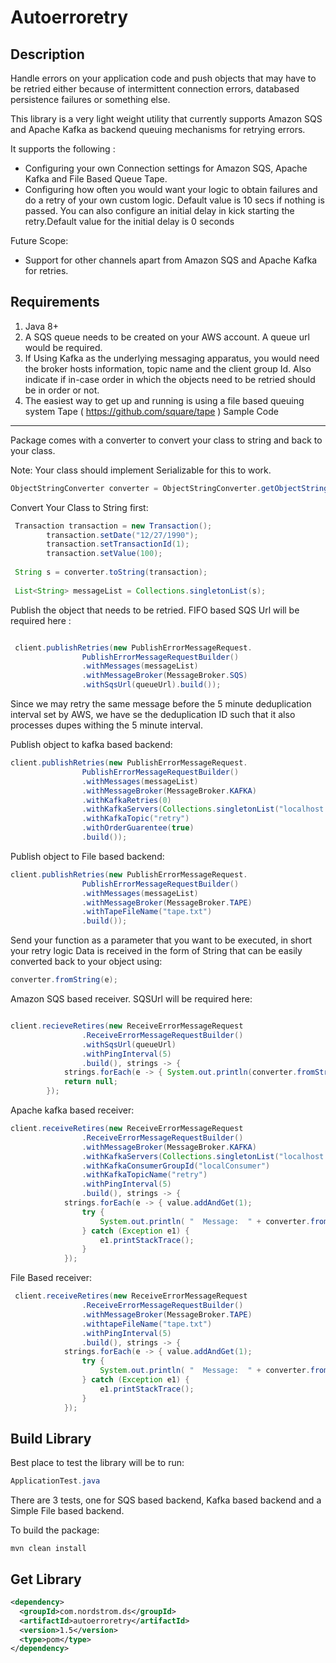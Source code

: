 Autoerroretry
=============


Description
------------

Handle errors on your application code and push objects that may have to be retried either because of 
intermittent connection errors, databased persistence failures or something else.

This library is a very light weight utility that currently supports Amazon SQS and Apache Kafka as
backend queuing mechanisms for retrying errors.

It supports the following :

 - Configuring your own Connection settings for Amazon SQS, Apache Kafka and File Based Queue Tape.
 - Configuring how often you would want your logic to obtain failures and do a retry of your own custom logic. 
   Default value is 10 secs if nothing is passed.
   You can also configure an initial delay in kick starting the retry.Default value for the initial delay is 0 seconds

Future Scope:

- Support for other channels apart from Amazon SQS and Apache Kafka for retries.

Requirements
------------

1. Java 8+
2. A SQS queue needs to be created on your AWS account. A queue url would be required. 
3. If Using Kafka as the underlying messaging apparatus, you would need the broker hosts information, topic name and the client group Id. 
 Also indicate if in-case order in which the objects need to be retried should be in order or not.
4. The easiest way to get up and running is using a file based queuing system Tape ( https://github.com/square/tape )
Sample Code
-------------

Package comes with a converter to convert your class to string and back to your class.

Note: Your class should implement Serializable for this to work.


```java
ObjectStringConverter converter = ObjectStringConverter.getObjectStringConverter();
```

Convert Your Class to String first:

```java
 Transaction transaction = new Transaction();
        transaction.setDate("12/27/1990");
        transaction.setTransactionId(1);
        transaction.setValue(100);
        
 String s = converter.toString(transaction);
  
 List<String> messageList = Collections.singletonList(s);
```

Publish the object that needs to be retried. FIFO based SQS Url will be required here :

```java

 client.publishRetries(new PublishErrorMessageRequest.
                PublishErrorMessageRequestBuilder()
                .withMessages(messageList)
                .withMessageBroker(MessageBroker.SQS)
                .withSqsUrl(queueUrl).build());

```
Since we may retry the same message before the 5 minute deduplication interval set by AWS,
we have se the deduplication ID such that it also processes dupes withing the 5 minute interval. 

Publish object to kafka based backend: 

```java
client.publishRetries(new PublishErrorMessageRequest.
                PublishErrorMessageRequestBuilder()
                .withMessages(messageList)
                .withMessageBroker(MessageBroker.KAFKA)
                .withKafkaRetries(0)
                .withKafkaServers(Collections.singletonList("localhost:9092"))
                .withKafkaTopic("retry")
                .withOrderGuarentee(true)
                .build());
```

Publish object to File based backend:

```java
client.publishRetries(new PublishErrorMessageRequest.
                PublishErrorMessageRequestBuilder()
                .withMessages(messageList)
                .withMessageBroker(MessageBroker.TAPE)
                .withTapeFileName("tape.txt")
                .build());
```

Send your function as a parameter that you want to be executed, in short your retry logic
Data is received in the form of String that can be easily converted back to your object using:

```java
converter.fromString(e);
```

Amazon SQS based receiver. SQSUrl will be required here:

```java

client.recieveRetires(new ReceiveErrorMessageRequest
                .ReceiveErrorMessageRequestBuilder()
                .withSqsUrl(queueUrl)
                .withPingInterval(5)
                .build(), strings -> {
            strings.forEach(e -> { System.out.println(converter.fromString(e)); });
            return null;
        });

```

Apache kafka based receiver: 

```java
client.receiveRetires(new ReceiveErrorMessageRequest
                .ReceiveErrorMessageRequestBuilder()
                .withMessageBroker(MessageBroker.KAFKA)
                .withKafkaServers(Collections.singletonList("localhost:9092"))
                .withKafkaConsumerGroupId("localConsumer")
                .withKafkaTopicName("retry")
                .withPingInterval(5)
                .build(), strings -> {
            strings.forEach(e -> { value.addAndGet(1);
                try {
                    System.out.println( "  Message:  " + converter.fromString(e).toString());
                } catch (Exception e1) {
                    e1.printStackTrace();
                }
            });
```
File Based receiver:

```java
 client.receiveRetires(new ReceiveErrorMessageRequest
                .ReceiveErrorMessageRequestBuilder()
                .withMessageBroker(MessageBroker.TAPE)
                .withtapeFileName("tape.txt")
                .withPingInterval(5)
                .build(), strings -> {
            strings.forEach(e -> { value.addAndGet(1);
                try {
                    System.out.println( "  Message:  " + converter.fromString(e).toString());
                } catch (Exception e1) {
                    e1.printStackTrace();
                }
            });
```

Build Library
------------
Best place to test the library will be to run:

```java
ApplicationTest.java
```

There are 3 tests, one for SQS based backend, Kafka based backend and a Simple File based backend.

To build the package:

```mvn clean install ```

Get Library
------------
```xml
<dependency>
  <groupId>com.nordstrom.ds</groupId>
  <artifactId>autoerroretry</artifactId>
  <version>1.5</version>
  <type>pom</type>
</dependency> 
```